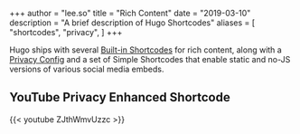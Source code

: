 +++
author = "lee.so"
title = "Rich Content"
date = "2019-03-10"
description = "A brief description of Hugo Shortcodes"
aliases = [
    "shortcodes",
    "privacy",
]
+++


Hugo ships with several [Built-in Shortcodes](https://gohugo.io/content-management/shortcodes/#use-hugos-built-in-shortcodes) for rich content, along with a [Privacy Config](https://gohugo.io/about/hugo-and-gdpr/) and a set of Simple Shortcodes that enable static and no-JS versions of various social media embeds.

## <!--more-->

## YouTube Privacy Enhanced Shortcode

{{< youtube ZJthWmvUzzc >}}
